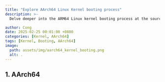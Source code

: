 ```yaml
---
title: "Explore AArch64 Linux Kernel booting process"
description: >-
  Delve deeper into the ARM64 Linux kernel booting process at the source code level.

author: Cong
date: 2025-02-25 00:01:00 +0800
categories: [Kernel, AArch64]
tags: [Kernel, Booting, AArch64]
image:
  path: assets/img/aarch64_kernel_booting.png
  alt: .
---
```


## 1. AArch64
